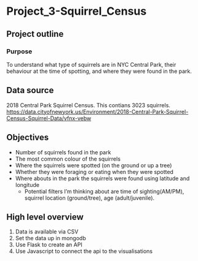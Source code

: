 # Project_3-Squirrel_Census

## Project outline

### Purpose
To understand what type of squirrels are in NYC Central Park, their behaviour at the time of spotting, and where they were found in the park.

## Data source
2018 Central Park Squirrel Census. 
This contians 3023 squirrels.
https://data.cityofnewyork.us/Environment/2018-Central-Park-Squirrel-Census-Squirrel-Data/vfnx-vebw

## Objectives
- Number of squirrels found in the park
- The most common colour of the squirrels
- Where the squirrels were spotted (on the ground or up a tree)
- Whether they were foraging or eating when they were spotted
- Where abouts in the park the squirrels were found using latitude and longitude
    - Potential filters I’m thinking about are time of sighting(AM/PM), squirrel location (ground/tree), age (adult/juvenile).

## High level overview
1. Data is available via CSV
2. Set the data up in mongodb
3. Use Flask to create an API
4. Use Javascript to connect the api to the visualisations